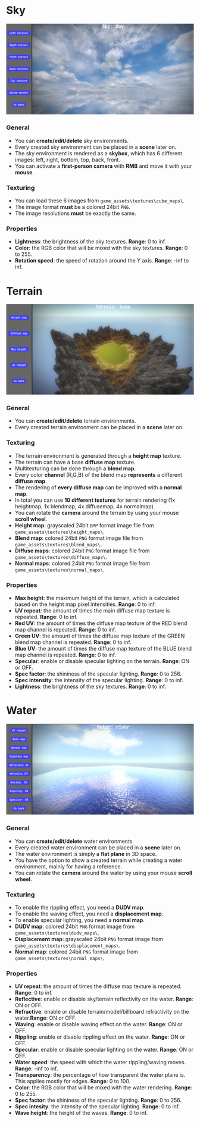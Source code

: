 # Sky
![sky](sky_editor.png)
### General
- You can **create/edit/delete** sky environments.
- Every created sky environment can be placed in a **scene** later on.
- The sky environment is rendered as a **skybox**, which has 6 different images: left, right, bottom, top, back, front.
- You can activate a **first-person camera** with **RMB** and move it with your **mouse**.
### Texturing
- You can load these 6 images from `game_assets\textures\cube_maps\`.
- The image format **must** be a colored 24bit `PNG`.
- The image resolutions **must** be exactly the same.
### Properties
- **Lightness**: the brightness of the sky textures. **Range**: 0 to inf.
- **Color**: the RGB color that will be mixed with the sky textures. **Range**: 0 to 255.
- **Rotation speed**: the speed of rotation around the Y axis. **Range**: -inf to inf.

# Terrain
![terrain](terrain_editor.png)
### General
- You can **create/edit/delete** terrain environments.
- Every created terrain environment can be placed in a **scene** later on.
### Texturing
- The terrain environment is generated through a **height map** texture.
- The terrain can have a base **diffuse map** texture.
- Multitexturing can be done through a **blend map**.
- Every color **channel** (R,G,B) of the blend map **represents** a different **diffuse map**.
- The rendering of **every diffuse map** can be improved with a **normal map**.
- In total you can use **10 different textures** for terrain rendering (1x heightmap, 1x blendmap, 4x diffusemap, 4x normalmap).
- You can rotate the **camera** around the terrain by using your mouse **scroll wheel**.
- **Height map**: grayscaled 24bit `BMP` format image file from `game_assets\textures\height_maps\`.
- **Blend map**: colored 24bit `PNG` format image file from `game_assets\textures\blend_maps\`.
- **Diffuse maps**: colored 24bit `PNG` format image file from `game_assets\textures\diffuse_maps\`.
- **Normal maps**: colored 24bit `PNG` format image file from `game_assets\textures\normal_maps\`.
### Properties
- **Max height**: the maximum height of the terrain, which is calculated based on the height map pixel intensities. **Range**: 0 to inf.
- **UV repeat**: the amount of times the main diffuse map texture is repeated. **Range**: 0 to inf.
- **Red UV**: the amount of times the diffuse map texture of the RED blend map channel is repeated. **Range**: 0 to inf.
- **Green UV**: the amount of times the diffuse map texture of the GREEN blend map channel is repeated. **Range**: 0 to inf.
- **Blue UV**: the amount of times the diffuse map texture of the BLUE blend map channel is repeated. **Range**: 0 to inf.
- **Specular**: enable or disable specular lighting on the terrain. **Range**: ON or OFF.
- **Spec factor**: the shininess of the specular lighting. **Range**: 0 to 256.
- **Spec intensity**: the intensity of the specular lighting. **Range**: 0 to inf.
- **Lightness**: the brightness of the sky textures. **Range**: 0 to inf.

# Water
![water](water_editor.png)
### General
- You can **create/edit/delete** water environments.
- Every created water environment can be placed in a **scene** later on.
- The water environment is simply a **flat plane** in 3D space.
- You have the option to show a created terrain while creating a water environment, mainly for having a reference.
- You can rotate the **camera** around the water by using your mouse **scroll wheel**.
### Texturing
- To enable the rippling effect, you need a **DUDV map**.
- To enable the waving effect, you need a **displacement map**.
- To enable specular lighting, you need a **normal map**.
- **DUDV map**: colored 24bit `PNG` format image from `game_assets\textures\dudv_maps\`.
- **Displacement map**: grayscaled 24bit `PNG` format image from `game_assets\textures\displacement_maps\`.
- **Normal map**: colored 24bit `PNG` format image from `game_assets\textures\normal_maps\`.
### Properties
- **UV repeat**: the amount of times the diffuse map texture is repeated. **Range**: 0 to inf.
- **Reflective**: enable or disable sky/terrain reflectivity on the water. **Range**: ON or OFF.
- **Refractive**: enable or disable terrain/model/billboard refractivity on the water.**Range**: ON or OFF.
- **Waving**: enable or disable waving effect on the water. **Range**: ON or OFF.
- **Rippling**: enable or disable rippling effect on the water. **Range**: ON or OFF.
- **Specular**: enable or disable specular lighting on the water. **Range**: ON or OFF.
- **Water speed**: the speed with which the water rippling/waving moves. **Range**: -inf to inf.
- **Transparency**: the percentage of how transparent the water plane is. This applies mostly for edges. **Range**: 0 to 100.
- **Color**: the RGB color that will be mixed with the water rendering. **Range**: 0 to 255.
- **Spec factor**: the shininess of the specular lighting. **Range**: 0 to 256.
- **Spec intesity**: the intensity of the specular lighting. **Range**: 0 to inf.
- **Wave height**: the height of the waves. **Range**: 0 to inf.
